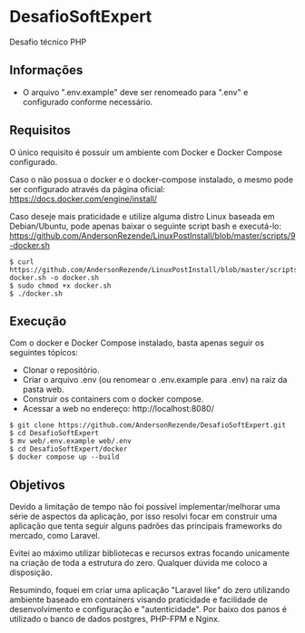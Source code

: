 # DesafioSoftExpert
Desafio técnico PHP

## Informações
<ul>
<li>O arquivo ".env.example" deve ser renomeado para ".env" e configurado conforme necessário.</li>
</ul>

## Requisitos
O único requisito é possuir um ambiente com Docker e Docker Compose configurado. 

Caso o não possua o docker e o docker-compose instalado, o mesmo pode ser configurado através da página oficial: https://docs.docker.com/engine/install/

Caso deseje mais praticidade e utilize alguma distro Linux baseada em Debian/Ubuntu, pode apenas baixar o seguinte script bash e executá-lo:
https://github.com/AndersonRezende/LinuxPostInstall/blob/master/scripts/9-docker.sh

```
$ curl https://github.com/AndersonRezende/LinuxPostInstall/blob/master/scripts/9-docker.sh -o docker.sh
$ sudo chmod +x docker.sh
$ ./docker.sh
```

## Execução
Com o docker e Docker Compose instalado, basta apenas seguir os seguintes tópicos:
<ul>
<li>Clonar o repositório.</li>
<li>Criar o arquivo .env (ou renomear o .env.example para .env) na raiz da pasta web.</li>
<li>Construir os containers com o docker compose.</li>
<li>Acessar a web no endereço: http://localhost:8080/</li>
</ul>

```
$ git clone https://github.com/AndersonRezende/DesafioSoftExpert.git
$ cd DesafioSoftExpert
$ mv web/.env.example web/.env
$ cd DesafioSoftExpert/docker
$ docker compose up --build
```

## Objetivos
Devido a limitação de tempo não foi possível implementar/melhorar uma série de aspectos da aplicação, por isso resolvi focar
em construir uma aplicação que tenta seguir alguns padrões das principais frameworks do mercado, como Laravel.

Evitei ao máximo utilizar bibliotecas e recursos extras focando unicamente na criação de toda a estrutura do zero.
Qualquer dúvida me coloco a disposição.

Resumindo, foquei em criar uma aplicação "Laravel like" do zero utilizando ambiente baseado em containers visando 
praticidade e facilidade de desenvolvimento e configuração e "autenticidade".
Por baixo dos panos é utilizado o banco de dados postgres, PHP-FPM e Nginx.